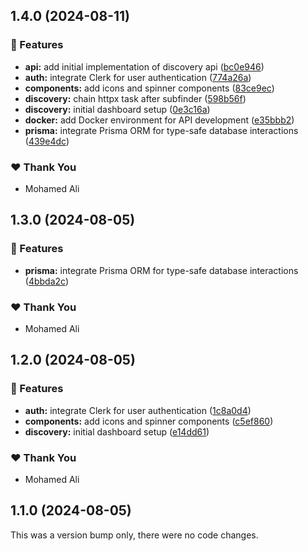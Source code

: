 ## 1.4.0 (2024-08-11)


### 🚀 Features

- **api:** add initial implementation of discovery api ([bc0e946](https://github.com/0bytes-security/discovery-ce/commit/bc0e946))
- **auth:** integrate Clerk for user authentication ([774a26a](https://github.com/0bytes-security/discovery-ce/commit/774a26a))
- **components:** add icons and spinner components ([83ce9ec](https://github.com/0bytes-security/discovery-ce/commit/83ce9ec))
- **discovery:** chain httpx task after subfinder ([598b56f](https://github.com/0bytes-security/discovery-ce/commit/598b56f))
- **discovery:** initial dashboard setup ([0e3c16a](https://github.com/0bytes-security/discovery-ce/commit/0e3c16a))
- **docker:** add Docker environment for API development ([e35bbb2](https://github.com/0bytes-security/discovery-ce/commit/e35bbb2))
- **prisma:** integrate Prisma ORM for type-safe database interactions ([439e4dc](https://github.com/0bytes-security/discovery-ce/commit/439e4dc))

### ❤️  Thank You

- Mohamed Ali

## 1.3.0 (2024-08-05)


### 🚀 Features

- **prisma:** integrate Prisma ORM for type-safe database interactions ([4bbda2c](https://github.com/0bytes-security/discovery-ce/commit/4bbda2c))

### ❤️  Thank You

- Mohamed Ali

## 1.2.0 (2024-08-05)


### 🚀 Features

- **auth:** integrate Clerk for user authentication ([1c8a0d4](https://github.com/0bytes-security/discovery-ce/commit/1c8a0d4))
- **components:** add icons and spinner components ([c5ef860](https://github.com/0bytes-security/discovery-ce/commit/c5ef860))
- **discovery:** initial dashboard setup ([e14dd61](https://github.com/0bytes-security/discovery-ce/commit/e14dd61))

### ❤️  Thank You

- Mohamed Ali

## 1.1.0 (2024-08-05)

This was a version bump only, there were no code changes.
